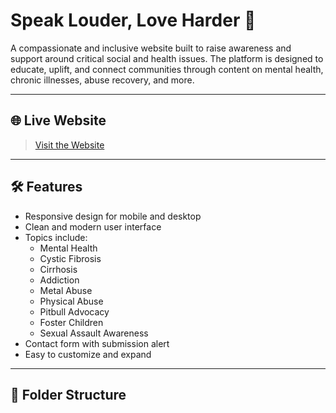 # Speak Louder, Love Harder 🌟

A compassionate and inclusive website built to raise awareness and support around critical social and health issues. The platform is designed to educate, uplift, and connect communities through content on mental health, chronic illnesses, abuse recovery, and more.

---

## 🌐 Live Website

> [Visit the Website](https://rissastar.github.io/Speak-Louder-Love-Harder/)

---

## 🛠️ Features

- Responsive design for mobile and desktop
- Clean and modern user interface
- Topics include:
  - Mental Health
  - Cystic Fibrosis
  - Cirrhosis
  - Addiction
  - Metal Abuse
  - Physical Abuse
  - Pitbull Advocacy
  - Foster Children
  - Sexual Assault Awareness
- Contact form with submission alert
- Easy to customize and expand

---

## 📂 Folder Structure